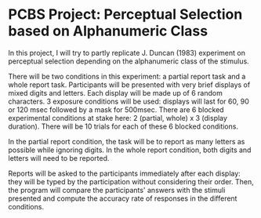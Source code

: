 # PCBS Project: Perceptual Selection based on Alphanumeric Class

In this project, I will try to partly replicate J. Duncan (1983) experiment on perceptual selection depending on the alphanumeric class of the stimulus. 

There will be two conditions in this experiment: a partial report task and a whole report task. 
Participants will be presented with very brief displays of mixed digits and letters. Each display will be made up of 6 random characters.
3 exposure conditions will be used: displays will last for 60, 90 or 120 msec followed by a mask for 500msec. 
There are 6 blocked experimental conditions at stake here: 2 (partial, whole) x 3 (display duration). There will be 10 trials for each of these 6 blocked conditions.

In the partial report condition, the task will be to report as many letters as possible while ignoring digits.
In the whole report condition, both digits and letters will need to be reported. 

Reports will be asked to the participants immediately after each display: they will be typed by the participation without considering their order. 
Then, the program will compare the participants' answers with the stimuli presented and compute the accuracy rate of responses in the different conditions.
